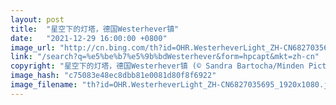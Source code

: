 ```yaml
---
layout: post
title:  "星空下的灯塔，德国Westerhever镇"
date:   "2021-12-29 16:00:00 +0800"
image_url: "http://cn.bing.com/th?id=OHR.WesterheverLight_ZH-CN6827035695_1920x1080.jpg&rf=LaDigue_1920x1080.jpg&pid=hp"
link: "/search?q=%e5%be%b7%e5%9b%bdWesterhever&form=hpcapt&mkt=zh-cn"
copyright: "星空下的灯塔，德国Westerhever镇 (© Sandra Bartocha/Minden Pictures)"
image_hash: "c75083e48ec8dbb81e0081d80f8f6922"
image_filename: "th?id=OHR.WesterheverLight_ZH-CN6827035695_1920x1080.jpg&rf=LaDigue_1920x1080.jpg&pid=hp"
---
```

